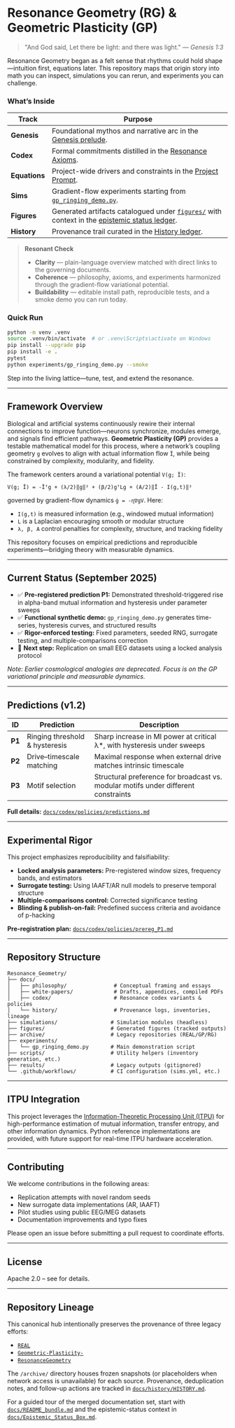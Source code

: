 # Resonance Geometry (RG) & Geometric Plasticity (GP)

> "And God said, Let there be light: and there was light." — *Genesis 1:3*

Resonance Geometry began as a felt sense that rhythms could hold shape—intuition first, equations later. This repository maps that origin story into math you can inspect, simulations you can rerun, and experiments you can challenge.

### What’s Inside

| Track | Purpose |
| --- | --- |
| **Genesis** | Foundational mythos and narrative arc in the [Genesis prelude](docs/philosophy/Genesis.md). |
| **Codex** | Formal commitments distilled in the [Resonance Axioms](docs/philosophy/Axioms.md). |
| **Equations** | Project-wide drivers and constraints in the [Project Prompt](docs/PROJECT_PROMPT.md). |
| **Sims** | Gradient-flow experiments starting from [`gp_ringing_demo.py`](experiments/gp_ringing_demo.py). |
| **Figures** | Generated artifacts catalogued under [`figures/`](figures/) with context in the [epistemic status ledger](docs/EPistemic_Status.md). |
| **History** | Provenance trail curated in the [History ledger](docs/history/HISTORY.md). |

> **Resonant Check**
> - **Clarity** — plain-language overview matched with direct links to the governing documents.
> - **Coherence** — philosophy, axioms, and experiments harmonized through the gradient-flow variational potential.
> - **Buildability** — editable install path, reproducible tests, and a smoke demo you can run today.

### Quick Run

```bash
python -m venv .venv
source .venv/bin/activate  # or .venv\Scripts\activate on Windows
pip install --upgrade pip
pip install -e .
pytest
python experiments/gp_ringing_demo.py --smoke
```

Step into the living lattice—tune, test, and extend the resonance.

-----

## Framework Overview

Biological and artificial systems continuously rewire their internal connections to improve function—neurons synchronize, modules emerge, and signals find efficient pathways. **Geometric Plasticity (GP)** provides a testable mathematical model for this process, where a network’s coupling geometry `g` evolves to align with actual information flow `Ī`, while being constrained by complexity, modularity, and fidelity.

The framework centers around a variational potential `V(g; Ī)`:

```
V(g; Ī) = -Īᵀg + (λ/2)‖g‖² + (β/2)gᵀLg + (A/2)‖Ī - I(g,t)‖²
```

governed by gradient-flow dynamics `ġ = -η∇gV`. Here:

- `I(g,t)` is measured information (e.g., windowed mutual information)
- `L` is a Laplacian encouraging smooth or modular structure
- `λ, β, A` control penalties for complexity, structure, and tracking fidelity

This repository focuses on empirical predictions and reproducible experiments—bridging theory with measurable dynamics.

-----

## Current Status (September 2025)

- ✅ **Pre-registered prediction P1:** Demonstrated threshold-triggered rise in alpha-band mutual information and hysteresis under parameter sweeps
- ✅ **Functional synthetic demo:** `gp_ringing_demo.py` generates time-series, hysteresis curves, and structured results
- ✅ **Rigor-enforced testing:** Fixed parameters, seeded RNG, surrogate testing, and multiple-comparisons correction
- 🧪 **Next step:** Replication on small EEG datasets using a locked analysis protocol

*Note: Earlier cosmological analogies are deprecated. Focus is on the GP variational principle and measurable dynamics.*

-----

## Predictions (v1.2)

|ID    |Prediction                    |Description                                                                       |
|------|------------------------------|----------------------------------------------------------------------------------|
|**P1**|Ringing threshold & hysteresis|Sharp increase in MI power at critical λ*, with hysteresis under sweeps           |
|**P2**|Drive–timescale matching      |Maximal response when external drive matches intrinsic timescale                  |
|**P3**|Motif selection               |Structural preference for broadcast vs. modular motifs under different constraints|

**Full details:** [`docs/codex/policies/predictions.md`](docs/codex/policies/predictions.md)

-----

## Experimental Rigor

This project emphasizes reproducibility and falsifiability:

- **Locked analysis parameters:** Pre-registered window sizes, frequency bands, and estimators
- **Surrogate testing:** Using IAAFT/AR null models to preserve temporal structure
- **Multiple-comparisons control:** Corrected significance testing
- **Blinding & publish-on-fail:** Predefined success criteria and avoidance of p-hacking

**Pre-registration plan:** [`docs/codex/policies/prereg_P1.md`](docs/codex/policies/prereg_P1.md)

-----

## Repository Structure

```
Resonance_Geometry/
├── docs/
│   ├── philosophy/               # Conceptual framing and essays
│   ├── white-papers/             # Drafts, appendices, compiled PDFs
│   ├── codex/                    # Resonance codex variants & policies
│   └── history/                  # Provenance logs, inventories, lineage
├── simulations/                 # Simulation modules (headless)
├── figures/                     # Generated figures (tracked outputs)
├── archive/                     # Legacy repositories (REAL/GP/RG)
├── experiments/
│   └── gp_ringing_demo.py       # Main demonstration script
├── scripts/                     # Utility helpers (inventory generation, etc.)
├── results/                     # Legacy outputs (gitignored)
└── .github/workflows/           # CI configuration (sims.yml, etc.)
```

-----

## ITPU Integration

This project leverages the [Information-Theoretic Processing Unit (ITPU)](https://github.com/justindbilyeu/ITPU) for high-performance estimation of mutual information, transfer entropy, and other information dynamics. Python reference implementations are provided, with future support for real-time ITPU hardware acceleration.

-----

## Contributing

We welcome contributions in the following areas:

- Replication attempts with novel random seeds
- New surrogate data implementations (AR, IAAFT)
- Pilot studies using public EEG/MEG datasets
- Documentation improvements and typo fixes

Please open an issue before submitting a pull request to coordinate efforts.

-----

## License

Apache 2.0 – see <LICENSE> for details.

-----

## Repository Lineage

This canonical hub intentionally preserves the provenance of three legacy efforts:

- [`REAL`](https://github.com/justindbilyeu/REAL)
- [`Geometric-Plasticity-`](https://github.com/justindbilyeu/Geometric-Plasticity-)
- [`ResonanceGeometry`](https://github.com/justindbilyeu/ResonanceGeometry)

The `/archive/` directory houses frozen snapshots (or placeholders when network access is unavailable) for each source. Provenance, deduplication notes, and follow-up actions are tracked in [`docs/history/HISTORY.md`](docs/history/HISTORY.md).

For a guided tour of the merged documentation set, start with [`docs/README_bundle.md`](docs/README_bundle.md) and the epistemic-status context in [`docs/Epistemic_Status_Box.md`](docs/Epistemic_Status_Box.md).
